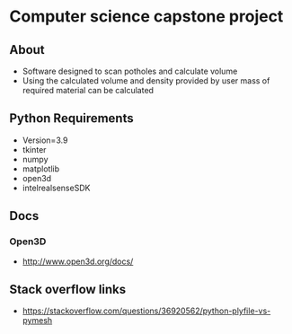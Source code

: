 # Computer science capstone project

## About 
- Software designed to scan potholes and calculate volume 
- Using the calculated volume and density provided by user mass of required material can be calculated

## Python Requirements
- Version=3.9
- tkinter
- numpy
- matplotlib
- open3d
- intelrealsenseSDK

## Docs
### Open3D
- http://www.open3d.org/docs/

## Stack overflow links 
- https://stackoverflow.com/questions/36920562/python-plyfile-vs-pymesh